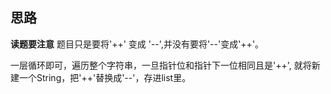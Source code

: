 ## 思路

**读题要注意** 题目只是要将'++' 变成 '--',并没有要将'--'变成'++'。

一层循环即可，遍历整个字符串，一旦指针位和指针下一位相同且是'++', 就将新建一个String，把'++'替换成'--'，存进list里。

